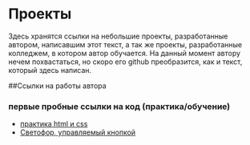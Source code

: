 # Проекты

Здесь хранятся ссылки на небольшие проекты, разработанные автором, написавшим этот текст, а так же проекты, разработанные колледжем, в котором автор обучается.
На данный момент автору нечем похвастаться, но скоро его github преобразится, как и текст, который здесь написан.

##Ссылки на работы автора
### первые пробные ссылки на код (практика/обучение)

+ [практика html и css](https://github.com/TroJanRuLes/practic-html-css)
+ [Светофор, управляемый кнопкой](https://github.com/TroJanRuLes/Traffic-Light)
